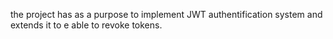 the project has as a purpose to implement JWT authentification system and extends it to e able to revoke tokens.
